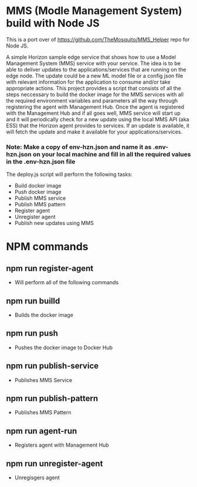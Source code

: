 # MMS (Modle Management System) build with Node JS

This is a port over of https://github.com/TheMosquito/MMS_Helper repo for Node JS.

A simple Horizon sample edge service that shows how to use a Model Management System (MMS) service with your service.  The idea is to be able to deliver updates to the applications/services that are running on the edge node.  The update could be a new ML model file or a config json file with relevant information for the application to consume and/or take appropriate actions. This project provides a script that consists of all the steps neccessary to build the docker image for the MMS services with all the required environment variables and parameters all the way through registering the agent with Management Hub.  Once the agent is registered with the Management Hub and if all goes well, MMS service will start up and it will periodically check for a new update using the local MMS API (aka ESS) that the Horizon agent provides to services. If an update is available, it will fetch the update and make it available for your applications/services. 

### Note:  Make a copy of env-hzn.json and name it as .env-hzn.json on your local machine and fill in all the required values in the .env-hzn.json file


The deploy.js script will perform the following tasks:
* Build docker image
* Push docker image
* Publish MMS service
* Publish MMS pattern
* Register agent
* Unregister agent
* Publish new updates using MMS



# NPM commands

## npm run register-agent
- Will perform all of the following commands

## npm run builld
- Builds the docker image

## npm run push
- Pushes the docker image to Docker Hub

## npm run publish-service
- Publishes MMS Service 

## npm run publish-pattern
- Publishes MMS Pattern

## npm run agent-run
- Registers agent with Management Hub 

## npm run unregister-agent
- Unregisgers agent

